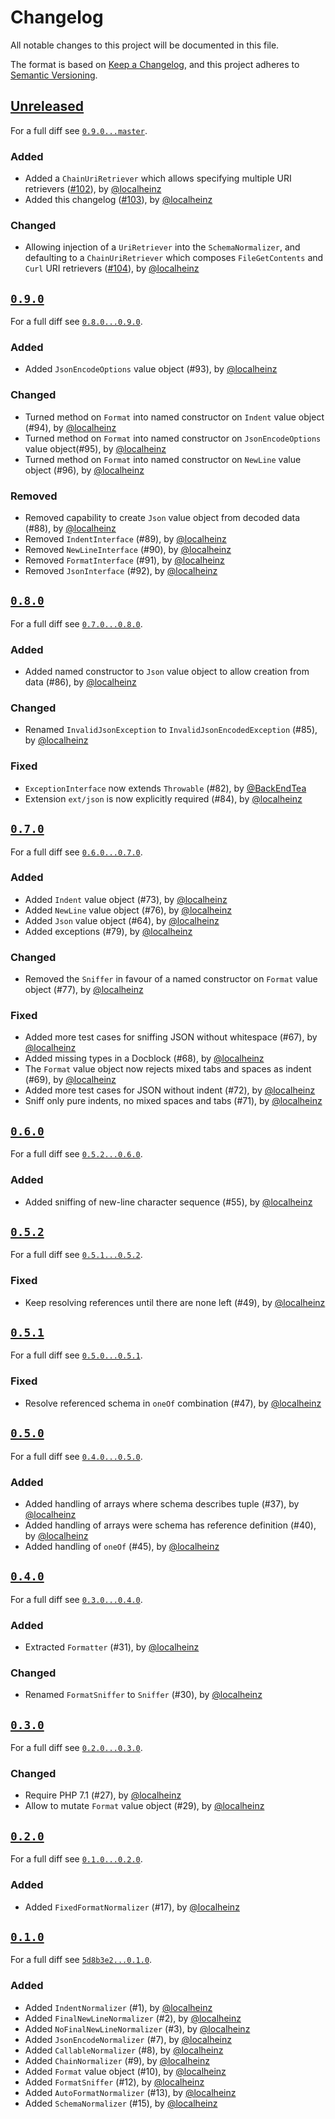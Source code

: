 # Changelog

All notable changes to this project will be documented in this file.

The format is based on [Keep a Changelog](https://keepachangelog.com/en/1.0.0/),
and this project adheres to [Semantic Versioning](https://semver.org/spec/v2.0.0.html).

## [Unreleased](https://github.com/localheinz/json-normalizer/compare/0.9.0...HEAD) 

For a full diff see [`0.9.0...master`](https://github.com/localheinz/json-normalizer/compare/0.9.0...master).

### Added

* Added a `ChainUriRetriever` which allows specifying multiple URI retrievers ([#102](https://github.com/localheinz/json-normalizer/pull/#102)), by [@localheinz](https://github.com/localheinz)
* Added this changelog ([#103](https://github.com/localheinz/json-normalizer/pull/#103)), by [@localheinz](https://github.com/localheinz)

### Changed

* Allowing injection of a `UriRetriever` into the `SchemaNormalizer`, and defaulting to a `ChainUriRetriever` which composes `FileGetContents` and `Curl` URI retrievers ([#104](https://github.com/localheinz/json-normalizer/pull/#104)), by [@localheinz](https://github.com/localheinz)

## [`0.9.0`](https://github.com/localheinz/json-normalizer/releases/tag/0.9.0) 

For a full diff see [`0.8.0...0.9.0`](https://github.com/localheinz/json-normalizer/compare/0.8.0...0.9.0).

### Added

* Added `JsonEncodeOptions` value object (#93), by [@localheinz](https://github.com/localheinz)

### Changed 

* Turned method on `Format` into named constructor on `Indent` value object (#94), by [@localheinz](https://github.com/localheinz)
* Turned method on `Format` into named constructor on `JsonEncodeOptions` value object(#95), by [@localheinz](https://github.com/localheinz)
* Turned method on `Format` into named constructor on `NewLine` value object (#96), by [@localheinz](https://github.com/localheinz)

### Removed

* Removed capability to create `Json` value object from decoded data (#88), by [@localheinz](https://github.com/localheinz)
* Removed `IndentInterface` (#89), by [@localheinz](https://github.com/localheinz)
* Removed `NewLineInterface` (#90), by [@localheinz](https://github.com/localheinz)
* Removed `FormatInterface` (#91), by [@localheinz](https://github.com/localheinz)
* Removed `JsonInterface` (#92), by [@localheinz](https://github.com/localheinz)

## [`0.8.0`](https://github.com/localheinz/json-normalizer/releases/tag/0.8.0) 

For a full diff see [`0.7.0...0.8.0`](https://github.com/localheinz/json-normalizer/compare/0.7.0...0.8.0).

### Added

* Added named constructor to `Json` value object to allow creation from data (#86), by [@localheinz](https://github.com/localheinz)

### Changed

* Renamed `InvalidJsonException` to `InvalidJsonEncodedException` (#85), by [@localheinz](https://github.com/localheinz)

### Fixed

* `ExceptionInterface` now extends `Throwable` (#82), by [@BackEndTea](https://github.com/BackEndTea)
* Extension `ext/json` is now explicitly required  (#84), by [@localheinz](https://github.com/localheinz)

## [`0.7.0`](https://github.com/localheinz/json-normalizer/releases/tag/0.7.0) 

For a full diff see [`0.6.0...0.7.0`](https://github.com/localheinz/json-normalizer/compare/0.6.0...0.7.0).

### Added

* Added `Indent` value object (#73), by [@localheinz](https://github.com/localheinz)
* Added `NewLine` value object (#76), by [@localheinz](https://github.com/localheinz)
* Added `Json` value object (#64), by [@localheinz](https://github.com/localheinz)
* Added exceptions (#79), by [@localheinz](https://github.com/localheinz)

### Changed

* Removed the `Sniffer` in favour of a named constructor on `Format` value object (#77), by [@localheinz](https://github.com/localheinz)

### Fixed

* Added more test cases for sniffing JSON without whitespace (#67), by [@localheinz](https://github.com/localheinz)
* Added missing types in a Docblock (#68), by [@localheinz](https://github.com/localheinz)
* The `Format` value object now rejects mixed tabs and spaces as indent (#69), by [@localheinz](https://github.com/localheinz)
* Added more test cases for JSON without indent (#72), by [@localheinz](https://github.com/localheinz)
* Sniff only pure indents, no mixed spaces and tabs (#71), by [@localheinz](https://github.com/localheinz)

## [`0.6.0`](https://github.com/localheinz/json-normalizer/releases/tag/0.6.0) 

For a full diff see [`0.5.2...0.6.0`](https://github.com/localheinz/json-normalizer/compare/0.5.2...0.6.0).

### Added

* Added sniffing of new-line character sequence (#55), by [@localheinz](https://github.com/localheinz)

## [`0.5.2`](https://github.com/localheinz/json-normalizer/releases/tag/0.5.2) 

For a full diff see [`0.5.1...0.5.2`](https://github.com/localheinz/json-normalizer/compare/0.5.1...0.5.2).

### Fixed

* Keep resolving references until there are none left (#49), by [@localheinz](https://github.com/localheinz)

## [`0.5.1`](https://github.com/localheinz/json-normalizer/releases/tag/0.5.1) 

For a full diff see [`0.5.0...0.5.1`](https://github.com/localheinz/json-normalizer/compare/0.5.0...0.5.1).

### Fixed

* Resolve referenced schema in `oneOf` combination (#47), by [@localheinz](https://github.com/localheinz)

## [`0.5.0`](https://github.com/localheinz/json-normalizer/releases/tag/0.5.0) 

For a full diff see [`0.4.0...0.5.0`](https://github.com/localheinz/json-normalizer/compare/0.4.0...0.5.0).

### Added

* Added handling of arrays where schema describes tuple (#37), by [@localheinz](https://github.com/localheinz)
* Added handling of arrays were schema has reference definition (#40), by [@localheinz](https://github.com/localheinz)
* Added handling of `oneOf` (#45), by [@localheinz](https://github.com/localheinz)

## [`0.4.0`](https://github.com/localheinz/json-normalizer/releases/tag/0.4.0) 

For a full diff see [`0.3.0...0.4.0`](https://github.com/localheinz/json-normalizer/compare/0.3.0...0.4.0).

### Added

* Extracted `Formatter` (#31), by [@localheinz](https://github.com/localheinz)

### Changed

* Renamed `FormatSniffer` to `Sniffer` (#30), by [@localheinz](https://github.com/localheinz)

## [`0.3.0`](https://github.com/localheinz/json-normalizer/releases/tag/0.3.0) 

For a full diff see [`0.2.0...0.3.0`](https://github.com/localheinz/json-normalizer/compare/0.2.0...0.3.0).

### Changed

* Require PHP 7.1 (#27), by [@localheinz](https://github.com/localheinz)
* Allow to mutate `Format` value object (#29), by [@localheinz](https://github.com/localheinz)

## [`0.2.0`](https://github.com/localheinz/json-normalizer/releases/tag/0.2.0) 

For a full diff see [`0.1.0...0.2.0`](https://github.com/localheinz/json-normalizer/compare/0.1.0...0.2.0).

### Added

* Added `FixedFormatNormalizer` (#17), by [@localheinz](https://github.com/localheinz)

## [`0.1.0`](https://github.com/localheinz/json-normalizer/releases/tag/0.1.0) 

For a full diff see [`5d8b3e2...0.1.0`](https://github.com/localheinz/json-normalizer/compare/5d8b3e2...0.1.0).

### Added

* Added `IndentNormalizer` (#1), by [@localheinz](https://github.com/localheinz)
* Added `FinalNewLineNormalizer` (#2), by [@localheinz](https://github.com/localheinz)
* Added `NoFinalNewLineNormalizer` (#3), by [@localheinz](https://github.com/localheinz)
* Added `JsonEncodeNormalizer` (#7), by [@localheinz](https://github.com/localheinz)
* Added `CallableNormalizer` (#8), by [@localheinz](https://github.com/localheinz)
* Added `ChainNormalizer` (#9), by [@localheinz](https://github.com/localheinz)
* Added `Format` value object (#10), by [@localheinz](https://github.com/localheinz)
* Added `FormatSniffer` (#12), by [@localheinz](https://github.com/localheinz)
* Added `AutoFormatNormalizer` (#13), by [@localheinz](https://github.com/localheinz)
* Added `SchemaNormalizer` (#15), by [@localheinz](https://github.com/localheinz)
